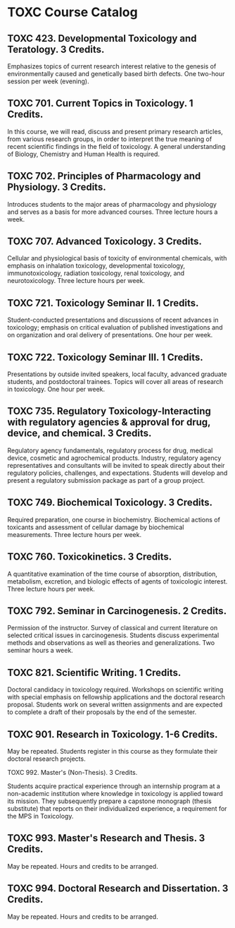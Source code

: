 # TOXC Course Catalog

## TOXC 423. Developmental Toxicology and Teratology. 3 Credits.

Emphasizes topics of current research interest relative to the genesis of environmentally caused and genetically based birth defects. One two-hour session per week (evening).

## TOXC 701. Current Topics in Toxicology. 1 Credits.

In this course, we will read, discuss and present primary research articles, from various research groups, in order to interpret the true meaning of recent scientific findings in the field of toxicology. A general understanding of Biology, Chemistry and Human Health is required.

## TOXC 702. Principles of Pharmacology and Physiology. 3 Credits.

Introduces students to the major areas of pharmacology and physiology and serves as a basis for more advanced courses. Three lecture hours a week.

## TOXC 707. Advanced Toxicology. 3 Credits.

Cellular and physiological basis of toxicity of environmental chemicals, with emphasis on inhalation toxicology, developmental toxicology, immunotoxicology, radiation toxicology, renal toxicology, and neurotoxicology. Three lecture hours per week.

## TOXC 721. Toxicology Seminar II. 1 Credits.

Student-conducted presentations and discussions of recent advances in toxicology; emphasis on critical evaluation of published investigations and on organization and oral delivery of presentations. One hour per week.

## TOXC 722. Toxicology Seminar III. 1 Credits.

Presentations by outside invited speakers, local faculty, advanced graduate students, and postdoctoral trainees. Topics will cover all areas of research in toxicology. One hour per week.

## TOXC 735. Regulatory Toxicology-Interacting with regulatory agencies & approval for drug, device, and chemical. 3 Credits.

Regulatory agency fundamentals, regulatory process for drug, medical device, cosmetic and agrochemical products. Industry, regulatory agency representatives and consultants will be invited to speak directly about their regulatory policies, challenges, and expectations. Students will develop and present a regulatory submission package as part of a group project.

## TOXC 749. Biochemical Toxicology. 3 Credits.

Required preparation, one course in biochemistry. Biochemical actions of toxicants and assessment of cellular damage by biochemical measurements. Three lecture hours per week.

## TOXC 760. Toxicokinetics. 3 Credits.

A quantitative examination of the time course of absorption, distribution, metabolism, excretion, and biologic effects of agents of toxicologic interest. Three lecture hours per week.

## TOXC 792. Seminar in Carcinogenesis. 2 Credits.

Permission of the instructor. Survey of classical and current literature on selected critical issues in carcinogenesis. Students discuss experimental methods and observations as well as theories and generalizations. Two seminar hours a week.

## TOXC 821. Scientific Writing. 1 Credits.

Doctoral candidacy in toxicology required. Workshops on scientific writing with special emphasis on fellowship applications and the doctoral research proposal. Students work on several written assignments and are expected to complete a draft of their proposals by the end of the semester.

## TOXC 901. Research in Toxicology. 1-6 Credits.
May be repeated. Students register in this course as they formulate their doctoral research projects.

TOXC 992. Master's (Non-Thesis). 3 Credits.

Students acquire practical experience through an internship program at a non-academic institution where knowledge in toxicology is applied toward its mission. They subsequently prepare a capstone monograph (thesis substitute) that reports on their individualized experience, a requirement for the MPS in Toxicology.

## TOXC 993. Master's Research and Thesis. 3 Credits.

May be repeated. Hours and credits to be arranged.

## TOXC 994. Doctoral Research and Dissertation. 3 Credits.

May be repeated. Hours and credits to be arranged.

